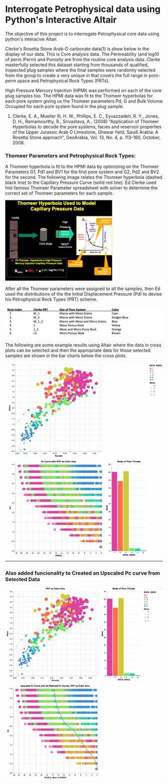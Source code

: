 # Interrogate Petrophysical data using Python's Interactive Altair
The objective of this project is to interrogate Petrophysical core data using python's interacive Altair. 

Clerke's Rosetta Stone Arab-D carbonate data(1) is show below in the display of our data. This is Core analysis data. The Permeability (and log10 of perm lPerm) and Porosity are from the routine core analysis data. Clerke masterfully selected this dataset starting from thousands of qualified, inspected plug samples where the final samples were randomly selected from the group to create a very unique in that covers the full range in poro-perm space and Petrophysical Rock Types (PRTs). 

High Pressure Mercury Injection (HPMI) was performed on each of the core plug samples too. The HPMI data was fit to the Thomeer hyperbolas for each pore system giving us the Thomeer parameters Pd, G and Bulk Volume Occupied for each pore system found in the plug sample.



1) Clerke, E. A., Mueller III, H. W., Phillips, E. C., Eyvazzadeh, R. Y., Jones, D. H., Ramamoorthy, R., Srivastava, A., (2008) “Application of Thomeer Hyperbolas to decode the pore systems, facies and reservoir properties of the Upper Jurassic Arab D Limestone, Ghawar field, Saudi Arabia: A Rosetta Stone approach”, GeoArabia, Vol. 13, No. 4, p. 113-160, October, 2008.


### Thomeer Parameters and Petrophysical Rock Types:

A Thomeer hyperbola is fit to the HPMI data by optimizing on the Thomeer Parameters G1, Pd1 and BV1 for the first pore system and G2, Pd2 and BV2 for the second. The following image relates the Thomeer hyperbola (dashed black line) to the Capillary Pressure Curve (solid red line). Ed Clerke used hist famous Thomeer Parameter spreadsheet with solver to determine the correct set of Thomeer parameters for each sample.  

![thomeer.png](thomeer.png)

After all the Thomeer parameters were assigned to all the samples, then Ed used the distributions of the the Initial Displacement Pressure (Pd) to devise his Petrophysical Rock Types (PRT) scheme. 

![Rock-Types.png](Rock-Types.png)


The following are some example results using Altair where the data in cross plots can be selected and then the appropriate data for those selected samples are shown in the bar charts below the cross plots. 

![Pc_by_kphi.gif](Pc_by_kphi.gif)

### Also added funcionality to Created an Upscaled Pc curve from Selected Data

![Upscale_Pc.gif](Upscale_Pc.gif)

